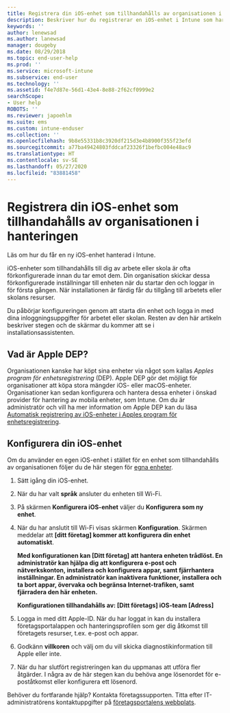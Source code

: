 ```yaml
---
title: Registrera din iOS-enhet som tillhandahålls av organisationen i hanteringen. | Microsoft Docs
description: Beskriver hur du registrerar en iOS-enhet i Intune som har köpts och tillhandahålls av din organisation
keywords: ''
author: lenewsad
ms.author: lanewsad
manager: dougeby
ms.date: 08/29/2018
ms.topic: end-user-help
ms.prod: ''
ms.service: microsoft-intune
ms.subservice: end-user
ms.technology: ''
ms.assetid: f4e7d87e-56d1-43e4-8e88-2f62cf0999e2
searchScope:
- User help
ROBOTS: ''
ms.reviewer: japoehlm
ms.suite: ems
ms.custom: intune-enduser
ms.collection: ''
ms.openlocfilehash: 9b8e55331b8c3920df215d3e4b8900f355f23efd
ms.sourcegitcommit: a77ba49424803fddcaf23326f1befbc004e48ac9
ms.translationtype: HT
ms.contentlocale: sv-SE
ms.lasthandoff: 05/27/2020
ms.locfileid: "83881458"
---
```

# <a name="enroll-your-organization-provided-ios-device-in-management"></a>Registrera din iOS-enhet som tillhandahålls av organisationen i hanteringen

Läs om hur du får en ny iOS-enhet hanterad i Intune.  

iOS-enheter som tillhandahålls till dig av arbete eller skola är ofta förkonfigurerade innan du tar emot dem. Din organisation skickar dessa förkonfigurerade inställningar till enheten när du startar den och loggar in för första gången. När installationen är färdig får du tillgång till arbetets eller skolans resurser.  

Du påbörjar konfigureringen genom att starta din enhet och logga in med dina inloggningsuppgifter för arbetet eller skolan. Resten av den här artikeln beskriver stegen och de skärmar du kommer att se i installationsassistenten.

## <a name="what-is-apple-dep"></a>Vad är Apple DEP?

Organisationen kanske har köpt sina enheter via något som kallas *Apples program för enhetsregistrering* (DEP). Apple DEP gör det möjligt för organisationer att köpa stora mängder iOS- eller macOS-enheter. Organisationer kan sedan konfigurera och hantera dessa enheter i önskad provider för hantering av mobila enheter, som Intune. Om du är administratör och vill ha mer information om Apple DEP kan du läsa [Automatisk registrering av iOS-enheter i Apples program för enhetsregistrering](/intune/enrollment/device-enrollment-program-enroll-ios).

## <a name="set-up-your-ios-device"></a>Konfigurera din iOS-enhet

Om du använder en egen iOS-enhet i stället för en enhet som tillhandahålls av organisationen följer du de här stegen för [egna enheter](enroll-your-device-in-intune-ios.md).  

1. Sätt igång din iOS-enhet.
2. När du har valt **språk** ansluter du enheten till Wi-Fi.
3. På skärmen **Konfigurera iOS-enhet** väljer du **Konfigurera som ny enhet**.  
4. När du har anslutit till Wi-Fi visas skärmen **Konfiguration**. Skärmen meddelar att **[ditt företag] kommer att konfigurera din enhet automatiskt**.

   **Med konfigurationen kan [Ditt företag] att hantera enheten trådlöst. En administratör kan hjälpa dig att konfigurera e-post och nätverkskonton, installera och konfigurera appar, samt fjärrhantera inställningar. En administratör kan inaktivera funktioner, installera och ta bort appar, övervaka och begränsa Internet-trafiken, samt fjärradera den här enheten.**

   **Konfigurationen tillhandahålls av: [Ditt företags] iOS-team [Adress]**

5. Logga in med ditt Apple-ID. När du har loggat in kan du installera företagsportalappen och hanteringsprofilen som ger dig åtkomst till företagets resurser, t.ex. e-post och appar.
6. Godkänn **villkoren** och välj om du vill skicka diagnostikinformation till Apple eller inte.
7. När du har slutfört registreringen kan du uppmanas att utföra fler åtgärder. I några av de här stegen kan du behöva ange lösenordet för e-poståtkomst eller konfigurera ett lösenord.

Behöver du fortfarande hjälp? Kontakta företagssupporten. Titta efter IT-administratörens kontaktuppgifter på [företagsportalens webbplats](https://go.microsoft.com/fwlink/?linkid=2010980).
